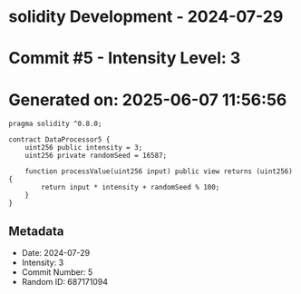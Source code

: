 ﻿# solidity Development - 2024-07-29
# Commit #5 - Intensity Level: 3
# Generated on: 2025-06-07 11:56:56
```solidity
pragma solidity ^0.8.0;

contract DataProcessor5 {
    uint256 public intensity = 3;
    uint256 private randomSeed = 16587;

    function processValue(uint256 input) public view returns (uint256) {
        return input * intensity + randomSeed % 100;
    }
}
```
## Metadata
- Date: 2024-07-29
- Intensity: 3
- Commit Number: 5
- Random ID: 687171094
